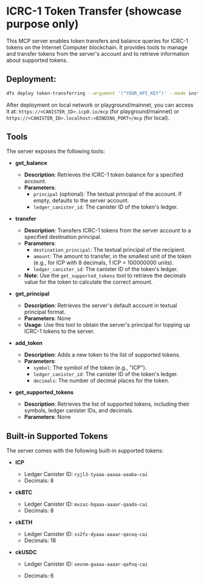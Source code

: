 # ICRC-1 Token Transfer (showcase purpose only)

This MCP server enables token transfers and balance queries for ICRC-1 tokens on the Internet Computer blockchain. It provides tools to manage and transfer tokens from the server's account and to retrieve information about supported tokens.

## Deployment:
```bash
dfx deploy token-transferring --argument '("YOUR_API_KEY")' --mode install
```
After deployment on local network or playground/mainnet, you can access it at: `https://<CANISTER_ID>.icp0.io/mcp` (for playground/mainnet) or `https://<CANISTER_ID>.localhost:<BINDING_PORT>/mcp` (for local).

## Tools

The server exposes the following tools:

- **get_balance**

  - **Description**: Retrieves the ICRC-1 token balance for a specified account.
  - **Parameters**:
    - `principal` (optional): The textual principal of the account. If empty, defaults to the server account.
    - `ledger_canister_id`: The canister ID of the token's ledger.

- **transfer**

  - **Description**: Transfers ICRC-1 tokens from the server account to a specified destination principal.
  - **Parameters**:
    - `destination_principal`: The textual principal of the recipient.
    - `amount`: The amount to transfer, in the smallest unit of the token (e.g., for ICP with 8 decimals, 1 ICP = 100000000 units).
    - `ledger_canister_id`: The canister ID of the token's ledger.
  - **Note**: Use the `get_supported_tokens` tool to retrieve the decimals value for the token to calculate the correct amount.

- **get_principal**

  - **Description**: Retrieves the server's default account in textual principal format.
  - **Parameters**: None
  - **Usage**: Use this tool to obtain the server's principal for topping up ICRC-1 tokens to the server.

- **add_token**

  - **Description**: Adds a new token to the list of supported tokens.
  - **Parameters**:
    - `symbol`: The symbol of the token (e.g., "ICP").
    - `ledger_canister_id`: The canister ID of the token's ledger.
    - `decimals`: The number of decimal places for the token.

- **get_supported_tokens**

  - **Description**: Retrieves the list of supported tokens, including their symbols, ledger canister IDs, and decimals.
  - **Parameters**: None

## Built-in Supported Tokens

The server comes with the following built-in supported tokens:

- **ICP**

  - Ledger Canister ID: `ryjl3-tyaaa-aaaaa-aaaba-cai`
  - Decimals: 8

- **ckBTC**

  - Ledger Canister ID: `mxzaz-hqaaa-aaaar-qaada-cai`
  - Decimals: 8

- **ckETH**

  - Ledger Canister ID: `ss2fx-dyaaa-aaaar-qacoq-cai`
  - Decimals: 18

- **ckUSDC**

    - Ledger Canister ID: `xevnm-gaaaa-aaaar-qafnq-cai`

    - Decimals: 6